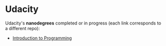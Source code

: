 # Udacity

Udacity's **nanodegrees** completed or in progress (each link corresponds to a different repo):
* [Introduction to Programming](https://github.com/pfrazao/udacity-introduction-to-programming)
